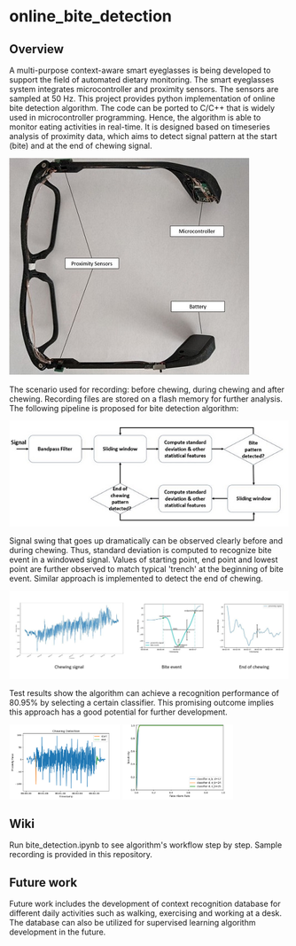 # online_bite_detection

## Overview
A multi-purpose context-aware smart eyeglasses is being developed to support the field of automated dietary monitoring. The smart eyeglasses system integrates microcontroller and proximity sensors. The sensors are sampled at 50 Hz.  This project provides python implementation of online bite detection algorithm. The code can be ported to C/C++ that is widely used in microcontroller programming. Hence, the algorithm is able to monitor eating activities in real-time. It is designed based on timeseries analysis of proximity data, which aims to detect signal pattern at the start (bite) and at the end of chewing signal. 

![An image](images/eyeglasses.JPG)<!-- .element height="50%" width="50%" -->

The scenario used for recording: before chewing, during chewing and after chewing. Recording files are stored on a flash memory for further analysis. The following pipeline is proposed for bite detection algorithm:

![An image](images/pipeline.JPG)<!-- .element height="10%" width="10%" -->

Signal swing that goes up dramatically can be observed clearly before and during chewing. Thus, standard deviation is computed to recognize bite event in a windowed signal. Values of starting point, end point and lowest point are further observed to match typical 'trench' at the beginning of bite event. Similar approach is implemented to detect the end of chewing.

![An image](images/signal.JPG)<!-- .element height="10%" width="10%" -->

Test results show the algorithm can achieve a recognition performance of 80.95% by selecting a certain classifier. This promising outcome implies this approach has a good potential for further development.

<p float="left">
  <img src="images/detection.png" width="200" />
  <img src="images/roc.png" width="200" /> 
</p>

## Wiki
Run bite_detection.ipynb to see algorithm's workflow step by step. Sample recording is provided in this repository.

## Future work

Future work includes the development of context recognition database for different daily activities such as walking, exercising and working at a desk. The database can also be utilized for supervised learning algorithm development in the future.
